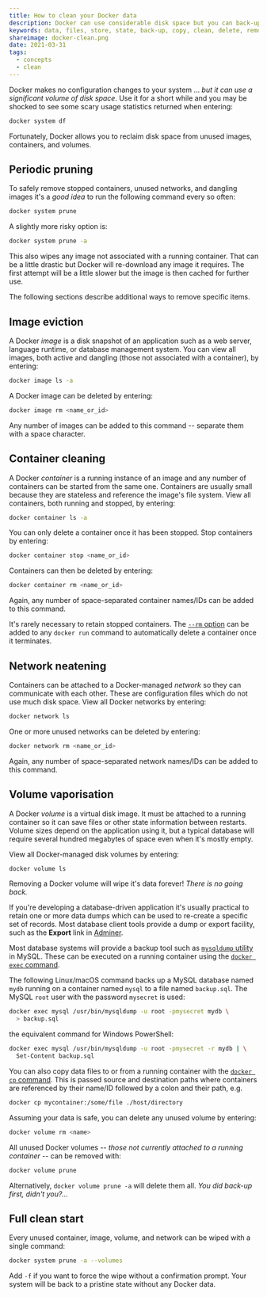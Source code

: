 ```yaml
---
title: How to clean your Docker data
description: Docker can use considerable disk space but you can back-up and delete unnecessary data your drive with a few simple commands.
keywords: data, files, store, state, back-up, copy, clean, delete, remove, image, container, volume, network
shareimage: docker-clean.png
date: 2021-03-31
tags:
  - concepts
  - clean
---
```


Docker makes no configuration changes to your system &hellip; *but it can use a significant volume of disk space*. Use it for a short while and you may be shocked to see some scary usage statistics returned when entering:

```bash
docker system df
```

Fortunately, Docker allows you to reclaim disk space from unused images, containers, and volumes.


## Periodic pruning

To safely remove stopped containers, unused networks, and dangling images it's a *good idea* to run the following command every so often:

```bash
docker system prune
```

A slightly more risky option is:

```bash
docker system prune -a
```

This also wipes any image not associated with a running container. That can be a little drastic but Docker will re-download any image it requires. The first attempt will be a little slower but the image is then cached for further use.

The following sections describe additional ways to remove specific items.


## Image eviction

A Docker *image* is a disk snapshot of an application such as a web server, language runtime, or database management system. You can view all images, both active and dangling (those not associated with a container), by entering:

```bash
docker image ls -a
```

A Docker image can be deleted by entering:

```bash
docker image rm <name_or_id>
```

Any number of images can be added to this command -- separate them with a space character.


## Container cleaning

A Docker *container* is a running instance of an image and any number of containers can be started from the same one. Containers are usually small because they are stateless and reference the image's file system. View all containers, both running and stopped, by entering:

```bash
docker container ls -a
```

You can only delete a container once it has been stopped. Stop containers by entering:

```bash
docker container stop <name_or_id>
```

Containers can then be deleted by entering:

```bash
docker container rm <name_or_id>
```

Again, any number of space-separated container names/IDs can be added to this command.

It's rarely necessary to retain stopped containers. The [`--rm` option](https://docs.docker.com/engine/reference/run/#clean-up---rm) can be added to any `docker run` command to automatically delete a container once it terminates.


## Network neatening

Containers can be attached to a Docker-managed *network* so they can communicate with each other. These are configuration files which do not use much disk space. View all Docker networks by entering:

```bash
docker network ls
```

One or more unused networks can be deleted by entering:

```bash
docker network rm <name_or_id>
```

Again, any number of space-separated network names/IDs can be added to this command.


## Volume vaporisation

A Docker *volume* is a virtual disk image. It must be attached to a running container so it can save files or other state information between restarts. Volume sizes depend on the application using it, but a typical database will require several hundred megabytes of space even when it's mostly empty.

View all Docker-managed disk volumes by entering:

```bash
docker volume ls
```

Removing a Docker volume will wipe it's data forever! *There is no going back.*

If you're developing a database-driven application it's usually practical to retain one or more data dumps which can be used to re-create a specific set of records. Most database client tools provide a dump or export facility, such as the **Export** link in [Adminer](https://www.adminer.org/).

Most database systems will provide a backup tool such as [`mysqldump` utility](https://dev.mysql.com/doc/refman/8.0/en/mysqldump.html) in MySQL. These can be executed on a running container using the [`docker exec` command](https://docs.docker.com/engine/reference/commandline/exec/).

The following Linux/macOS command backs up a MySQL database named `mydb` running on a container named `mysql` to a file named `backup.sql`. The MySQL `root` user with the password `mysecret` is used:

```bash
docker exec mysql /usr/bin/mysqldump -u root -pmysecret mydb \
  > backup.sql
```

the equivalent command for Windows PowerShell:

```bash
docker exec mysql /usr/bin/mysqldump -u root -pmysecret -r mydb | \
  Set-Content backup.sql
```

You can also copy data files to or from a running container with the [`docker cp` command](https://docs.docker.com/engine/reference/commandline/cp/). This is passed source and destination paths where containers are referenced by their name/ID followed by a colon and their path, e.g.

```bash
docker cp mycontainer:/some/file ./host/directory
```

Assuming your data is safe, you can delete any unused volume by entering:

```bash
docker volume rm <name>
```

All unused Docker volumes -- *those not currently attached to a running container* -- can be removed with:

```bash
docker volume prune
```

Alternatively, `docker volume prune -a` will delete them all. *You did back-up first, didn't you?...*


## Full clean start

Every unused container, image, volume, and network can be wiped with a single command:

```bash
docker system prune -a --volumes
```

Add `-f` if you want to force the wipe without a confirmation prompt. Your system will be back to a pristine state without any Docker data.
